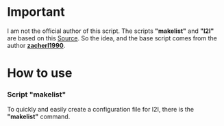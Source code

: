 # Important
I am not the official author of this script. 
The scripts **"makelist"** and **"I2I"** are based on this [Source](http://www.computercraft.info/forums2/index.php?/topic/24612-applied-energistics-item-exporter/). So the idea, and the base script comes from the author **[zacherl1990](http://www.computercraft.info/forums2/index.php?/user/18374-zacherl1990/)**.

# How to use
### Script "makelist"
To quickly and easily create a configuration file for I2I, there is the **"makelist"** command.
